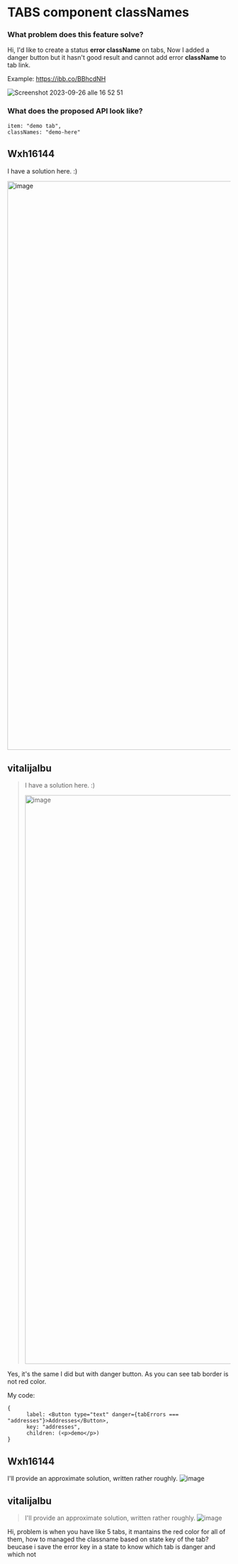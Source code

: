 # TABS component classNames

### What problem does this feature solve?

Hi, I'd like to create a status **error className** on tabs, Now I added a danger button but it hasn't good result and cannot add error **className** to tab link.

Example:
https://ibb.co/BBhcdNH

![Screenshot 2023-09-26 alle 16 52 51](https://github.com/ant-design/ant-design/assets/40239902/ac4c9dfb-f57f-4298-b38e-6ef3c0ca54ee)

### What does the proposed API look like?

```
item: "demo tab",
classNames: "demo-here"
```

<!-- generated by ant-design-issue-helper. DO NOT REMOVE -->

## Wxh16144

I have a solution here. :)

<img width="1280" alt="image" src="https://github.com/ant-design/ant-design/assets/32004925/cd022ba7-70a8-4a47-a8e3-8bcc3275e716">

## vitalijalbu

> I have a solution here. :)
>
> <img alt="image" width="1280" src="https://user-images.githubusercontent.com/32004925/270829567-cd022ba7-70a8-4a47-a8e3-8bcc3275e716.png">

Yes, it's the same I did but with danger button.
As you can see tab border is not red color.

My code:

```
{
      label: <Button type="text" danger={tabErrors === "addresses"}>Addresses</Button>,
      key: "addresses",
      children: (<p>demo</p>)
}
```

## Wxh16144

I'll provide an approximate solution, written rather roughly.
![image](https://github.com/ant-design/ant-design/assets/32004925/b347f994-90f4-4e65-99b2-822dc073c251)

## vitalijalbu

> I'll provide an approximate solution, written rather roughly. ![image](https://user-images.githubusercontent.com/32004925/270904727-b347f994-90f4-4e65-99b2-822dc073c251.png)

Hi, problem is when you have like 5 tabs, it mantains the red color for all of them, how to managed the classname based on state key of the tab?
beucase i save the error key in a state to know which tab is danger and which not
